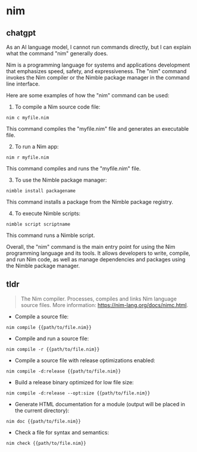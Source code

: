 # nim 
## chatgpt 
As an AI language model, I cannot run commands directly, but I can explain what the command "nim" generally does. 

Nim is a programming language for systems and applications development that emphasizes speed, safety, and expressiveness. The "nim" command invokes the Nim compiler or the Nimble package manager in the command line interface. 

Here are some examples of how the "nim" command can be used:

1. To compile a Nim source code file:
```
nim c myfile.nim
```
This command compiles the "myfile.nim" file and generates an executable file.

2. To run a Nim app:
```
nim r myfile.nim
```
This command compiles and runs the "myfile.nim" file.

3. To use the Nimble package manager:
```
nimble install packagename
```
This command installs a package from the Nimble package registry.

4. To execute Nimble scripts:
```
nimble script scriptname
```
This command runs a Nimble script. 

Overall, the "nim" command is the main entry point for using the Nim programming language and its tools. It allows developers to write, compile, and run Nim code, as well as manage dependencies and packages using the Nimble package manager. 

## tldr 
 
> The Nim compiler.
> Processes, compiles and links Nim language source files.
> More information: <https://nim-lang.org/docs/nimc.html>.

- Compile a source file:

`nim compile {{path/to/file.nim}}`

- Compile and run a source file:

`nim compile -r {{path/to/file.nim}}`

- Compile a source file with release optimizations enabled:

`nim compile -d:release {{path/to/file.nim}}`

- Build a release binary optimized for low file size:

`nim compile -d:release --opt:size {{path/to/file.nim}}`

- Generate HTML documentation for a module (output will be placed in the current directory):

`nim doc {{path/to/file.nim}}`

- Check a file for syntax and semantics:

`nim check {{path/to/file.nim}}`
